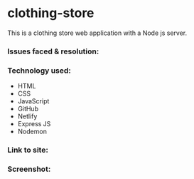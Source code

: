# clothing-store
 This is a clothing store web application with a Node js server.
 
 <h3>Issues faced & resolution:</h3>


<h3>Technology used:</h3>

- HTML
- CSS
- JavaScript
- GitHub
- Netlify
- Express JS
- Nodemon

<h3>Link to site:</h3>


<h3>Screenshot:</h3>
